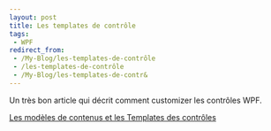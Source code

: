 ```yaml
---
layout: post
title: Les templates de contrôle
tags:
 - WPF
redirect_from:
 - /My-Blog/les-templates-de-contrôle
 - /les-templates-de-contrôle
 - /My-Blog/les-templates-de-contr&
---
```


Un très bon article qui décrit comment customizer les contrôles WPF.

[Les modèles de contenus et les Templates des contrôles](http://blogs.developpeur.org/raptorxp/pages/WPF-_3A00_-Les-mod_26002300_232_3B00_les-de-contenus-et-les-Templates-des-contr_26002300_244_3B00_les.aspx)
